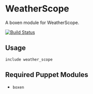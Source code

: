 # WeatherScope

A boxen module for WeatherScope.

[![Build Status](https://travis-ci.org/drfeelngood/puppet-weather_scope.png?branch=master)](https://travis-ci.org/drfeelngood/puppet-weather_scope)

## Usage

```puppet
include weather_scope
```

## Required Puppet Modules

* `boxen`
